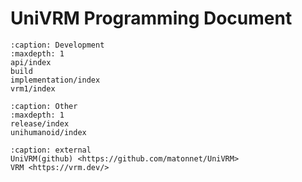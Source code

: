 # UniVRM Programming Document

```{toctree}
:caption: Development
:maxdepth: 1
api/index
build
implementation/index
vrm1/index
```

```{toctree}
:caption: Other
:maxdepth: 1
release/index
unihumanoid/index
```

```{toctree}
:caption: external
UniVRM(github) <https://github.com/matonnet/UniVRM>
VRM <https://vrm.dev/>
```

